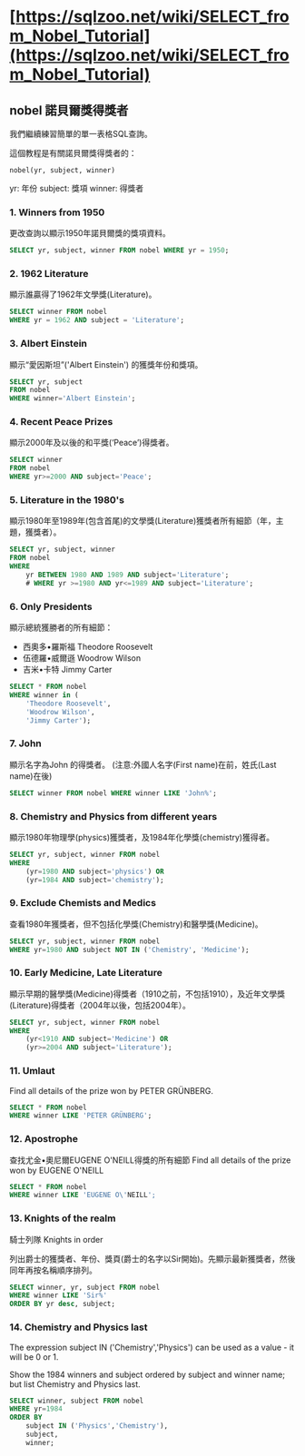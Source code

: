 # [https://sqlzoo.net/wiki/SELECT_from_Nobel_Tutorial](https://sqlzoo.net/wiki/SELECT_from_Nobel_Tutorial)

## nobel 諾貝爾獎得獎者

我們繼續練習簡單的單一表格SQL查詢。

這個教程是有關諾貝爾獎得獎者的：

```
nobel(yr, subject, winner)
```

yr: 年份
subject: 獎項
winner: 得獎者

### 1. Winners from 1950

更改查詢以顯示1950年諾貝爾獎的獎項資料。

```SQL
SELECT yr, subject, winner FROM nobel WHERE yr = 1950;
```

### 2. 1962 Literature

顯示誰贏得了1962年文學獎(Literature)。

```SQL
SELECT winner FROM nobel
WHERE yr = 1962 AND subject = 'Literature';
```

### 3. Albert Einstein

顯示“愛因斯坦”('Albert Einstein') 的獲獎年份和獎項。

```SQL
SELECT yr, subject
FROM nobel
WHERE winner='Albert Einstein';
```

### 4. Recent Peace Prizes

顯示2000年及以後的和平獎(‘Peace’)得獎者。

```SQL
SELECT winner
FROM nobel
WHERE yr>=2000 AND subject='Peace';
```

### 5. Literature in the 1980's

顯示1980年至1989年(包含首尾)的文學獎(Literature)獲獎者所有細節（年，主題，獲獎者）。

```SQL
SELECT yr, subject, winner
FROM nobel
WHERE
    yr BETWEEN 1980 AND 1989 AND subject='Literature';
    # WHERE yr >=1980 AND yr<=1989 AND subject='Literature';
```

### 6. Only Presidents

顯示總統獲勝者的所有細節：

* 西奧多•羅斯福 Theodore Roosevelt
* 伍德羅•威爾遜 Woodrow Wilson
* 吉米•卡特 Jimmy Carter

```SQL
SELECT * FROM nobel
WHERE winner in (
    'Theodore Roosevelt',
    'Woodrow Wilson',
    'Jimmy Carter');
```

### 7. John

顯示名字為John 的得獎者。 (注意:外國人名字(First name)在前，姓氏(Last name)在後)

```SQL
SELECT winner FROM nobel WHERE winner LIKE 'John%';
```

### 8. Chemistry and Physics from different years

顯示1980年物理學(physics)獲獎者，及1984年化學獎(chemistry)獲得者。

```SQL
SELECT yr, subject, winner FROM nobel
WHERE
    (yr=1980 AND subject='physics') OR
    (yr=1984 AND subject='chemistry');
```

### 9. Exclude Chemists and Medics

查看1980年獲獎者，但不包括化學獎(Chemistry)和醫學獎(Medicine)。

```SQL
SELECT yr, subject, winner FROM nobel
WHERE yr=1980 AND subject NOT IN ('Chemistry', 'Medicine');
```

### 10. Early Medicine, Late Literature

顯示早期的醫學獎(Medicine)得獎者（1910之前，不包括1910），及近年文學獎(Literature)得獎者（2004年以後，包括2004年）。

```SQL
SELECT yr, subject, winner FROM nobel
WHERE
    (yr<1910 AND subject='Medicine') OR
    (yr>=2004 AND subject='Literature');
```

### 11. Umlaut

Find all details of the prize won by PETER GRÜNBERG.

```SQL
SELECT * FROM nobel
WHERE winner LIKE 'PETER GRÜNBERG';
```

### 12. Apostrophe

查找尤金•奧尼爾EUGENE O'NEILL得獎的所有細節 Find all details of the prize won by EUGENE O'NEILL

```SQL
SELECT * FROM nobel
WHERE winner LIKE 'EUGENE O\'NEILL';
```

### 13. Knights of the realm

騎士列隊 Knights in order

列出爵士的獲獎者、年份、獎頁(爵士的名字以Sir開始)。先顯示最新獲獎者，然後同年再按名稱順序排列。

```SQL
SELECT winner, yr, subject FROM nobel
WHERE winner LIKE 'Sir%'
ORDER BY yr desc, subject;
```

### 14. Chemistry and Physics last

The expression subject IN ('Chemistry','Physics') can be used as a value - it will be 0 or 1.

Show the 1984 winners and subject ordered by subject and winner name; but list Chemistry and Physics last.

```SQL
SELECT winner, subject FROM nobel
WHERE yr=1984
ORDER BY
    subject IN ('Physics','Chemistry'),
    subject,
    winner;
```
